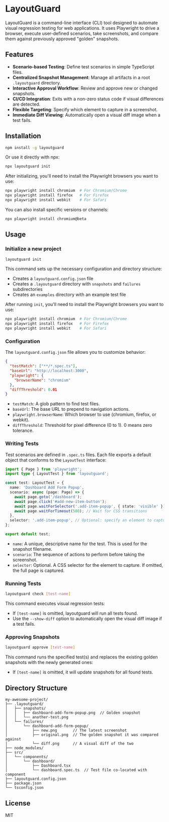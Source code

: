 # LayoutGuard

LayoutGuard is a command-line interface (CLI) tool designed to automate visual regression testing for web applications. It uses Playwright to drive a browser, execute user-defined scenarios, take screenshots, and compare them against previously approved "golden" snapshots.

## Features

- **Scenario-based Testing**: Define test scenarios in simple TypeScript files.
- **Centralized Snapshot Management**: Manage all artifacts in a root `.layoutguard` directory.
- **Interactive Approval Workflow**: Review and approve new or changed snapshots.
- **CI/CD Integration**: Exits with a non-zero status code if visual differences are detected.
- **Flexible Targeting**: Specify which element to capture in a screenshot.
- **Immediate Diff Viewing**: Automatically open a visual diff image when a test fails.

## Installation

```bash
npm install -g layoutguard
```

Or use it directly with npx:

```bash
npx layoutguard init
```

After initializing, you'll need to install the Playwright browsers you want to use:

```bash
npx playwright install chromium  # For Chromium/Chrome
npx playwright install firefox   # For Firefox
npx playwright install webkit    # For Safari
```

You can also install specific versions or channels:

```bash
npx playwright install chromium@beta
```

## Usage

### Initialize a new project

```bash
layoutguard init
```

This command sets up the necessary configuration and directory structure:

- Creates a `layoutguard.config.json` file
- Creates a `.layoutguard` directory with `snapshots` and `failures` subdirectories
- Creates an `examples` directory with an example test file

After running `init`, you'll need to install the Playwright browsers you want to use:

```bash
npx playwright install chromium  # For Chromium/Chrome
npx playwright install firefox   # For Firefox
npx playwright install webkit    # For Safari
```

### Configuration

The `layoutguard.config.json` file allows you to customize behavior:

```json
{
  "testMatch": ["**/*.spec.ts"],
  "baseUrl": "http://localhost:3000",
  "playwright": {
    "browserName": "chromium"
  },
  "diffThreshold": 0.01
}
```

- `testMatch`: A glob pattern to find test files.
- `baseUrl`: The base URL to prepend to navigation actions.
- `playwright.browserName`: Which browser to use (chromium, firefox, or webkit).
- `diffThreshold`: Threshold for pixel difference (0 to 1). 0 means zero tolerance.

### Writing Tests

Test scenarios are defined in `.spec.ts` files. Each file exports a default object that conforms to the `LayoutTest` interface:

```typescript
import { Page } from 'playwright';
import type { LayoutTest } from 'layoutguard';

const test: LayoutTest = {
  name: 'Dashboard Add Form Popup',
  scenario: async (page: Page) => {
    await page.goto('/dashboard');
    await page.click('#add-new-item-button');
    await page.waitForSelector('.add-item-popup', { state: 'visible' });
    await page.waitForTimeout(500); // Wait for CSS transitions
  },
  selector: '.add-item-popup', // Optional: specify an element to capture
};

export default test;
```

- `name`: A unique, descriptive name for the test. This is used for the snapshot filename.
- `scenario`: The sequence of actions to perform before taking the screenshot.
- `selector`: Optional. A CSS selector for the element to capture. If omitted, the full page is captured.

### Running Tests

```bash
layoutguard check [test-name]
```

This command executes visual regression tests:

- If `[test-name]` is omitted, layoutguard will run all tests found.
- Use the `--show-diff` option to automatically open the visual diff image if a test fails.

### Approving Snapshots

```bash
layoutguard approve [test-name]
```

This command runs the specified test(s) and replaces the existing golden snapshots with the newly generated ones:

- If `[test-name]` is omitted, it will update snapshots for all found tests.

## Directory Structure

```
my-awesome-project/
├── .layoutguard/
│   ├── snapshots/
│   │   ├── dashboard-add-form-popup.png  // Golden snapshot
│   │   └── another-test.png
│   └── failures/
│       └── dashboard-add-form-popup/
│           ├── new.png       // The latest screenshot
│           ├── original.png  // The golden snapshot it was compared against
│           └── diff.png      // A visual diff of the two
├── node_modules/
├── src/
│   └── components/
│       └── dashboard/
│           ├── Dashboard.tsx
│           └── dashboard.spec.ts  // Test file co-located with component
├── layoutguard.config.json
├── package.json
└── tsconfig.json
```

## License

MIT